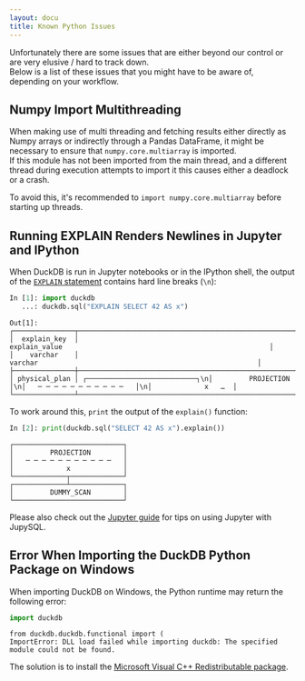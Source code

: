 ```yaml
---
layout: docu
title: Known Python Issues
---
```


Unfortunately there are some issues that are either beyond our control or are very elusive / hard to track down.  
Below is a list of these issues that you might have to be aware of, depending on your workflow.  

## Numpy Import Multithreading

When making use of multi threading and fetching results either directly as Numpy arrays or indirectly through a Pandas DataFrame, it might be necessary to ensure that `numpy.core.multiarray` is imported.  
If this module has not been imported from the main thread, and a different thread during execution attempts to import it this causes either a deadlock or a crash.  

To avoid this, it's recommended to `import numpy.core.multiarray` before starting up threads.  

## Running EXPLAIN Renders Newlines in Jupyter and IPython

When DuckDB is run in Jupyter notebooks or in the IPython shell, the output of the [`EXPLAIN` statement](../../guides/meta/explain) contains hard line breaks (`\n`):

```python
In [1]: import duckdb
   ...: duckdb.sql("EXPLAIN SELECT 42 AS x")
```
```text
Out[1]:
┌───────────────┬───────────────────────────────────────────────────────────────────────────────────────────────────────────────────┐
│  explain_key  │                                                   explain_value                                                   │
│    varchar    │                                                      varchar                                                      │
├───────────────┼───────────────────────────────────────────────────────────────────────────────────────────────────────────────────┤
│ physical_plan │ ┌───────────────────────────┐\n│         PROJECTION        │\n│   ─ ─ ─ ─ ─ ─ ─ ─ ─ ─ ─   │\n│             x   …  │
└───────────────┴───────────────────────────────────────────────────────────────────────────────────────────────────────────────────┘
```

To work around this, `print` the output of the `explain()` function:

```python
In [2]: print(duckdb.sql("SELECT 42 AS x").explain())
```
```text
┌───────────────────────────┐
│         PROJECTION        │
│   ─ ─ ─ ─ ─ ─ ─ ─ ─ ─ ─   │
│             x             │
└─────────────┬─────────────┘
┌─────────────┴─────────────┐
│         DUMMY_SCAN        │
└───────────────────────────┘
```

Please also check out the [Jupyter guide](../../guides/python/jupyter) for tips on using Jupyter with JupySQL.

## Error When Importing the DuckDB Python Package on Windows

When importing DuckDB on Windows, the Python runtime may return the following error:

```python
import duckdb
```
```text
from duckdb.duckdb.functional import (
ImportError: DLL load failed while importing duckdb: The specified module could not be found.
```

The solution is to install the [Microsoft Visual C++ Redistributable package](https://learn.microsoft.com/en-US/cpp/windows/latest-supported-vc-redist).
